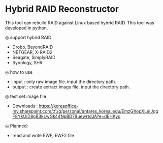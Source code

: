 # Hybrid RAID Reconstructor

This tool can rebuild RAID against Linux based hybrid RAID. This tool was developed in python.

◎ support hybrid RAID
 - Drobo, BeyondRAID
 - NETGEAR, X-RAID2
 - Seagate, SimplyRAID
 - Synology, SHR

◎ how to use
 - input : only raw image file. input the directory path.
 - output : create extract image file. input the directory path.

◎ test set image file
 - Downloads : https://koreaoffice-my.sharepoint.com/:f:/g/personal/antares_korea_edu/EmzGXopXLelJqqF8YkUID8gB3kLwGk44NpBD79uewrtdJA?e=dEHKyo

◎ Planned:
 - read and write EWF, EWF2 file

